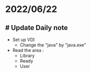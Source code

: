 # 2022/06/22

## # Update Daily note
- Set up VDI
    + Change the "java" by "java.exe"
- Read the area :
    + Library
    + Ready 
    + User